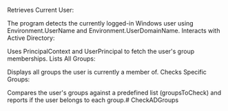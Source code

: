 Retrieves Current User:

The program detects the currently logged-in Windows user using Environment.UserName and Environment.UserDomainName.
Interacts with Active Directory:

Uses PrincipalContext and UserPrincipal to fetch the user's group memberships.
Lists All Groups:

Displays all groups the user is currently a member of.
Checks Specific Groups:

Compares the user's groups against a predefined list (groupsToCheck) and reports if the user belongs to each group.# CheckADGroups
